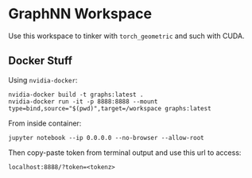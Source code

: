# GraphNN Workspace
Use this workspace to tinker with `torch_geometric` and such with CUDA. 

## Docker Stuff
Using `nvidia-docker`:

```
nvidia-docker build -t graphs:latest .
nvidia-docker run -it -p 8888:8888 --mount type=bind,source="$(pwd)",target=/workspace graphs:latest
```

From inside container:

```
jupyter notebook --ip 0.0.0.0 --no-browser --allow-root
```

Then copy-paste token from terminal output and use this url to access:

```
localhost:8888/?token=<tokenz>
```